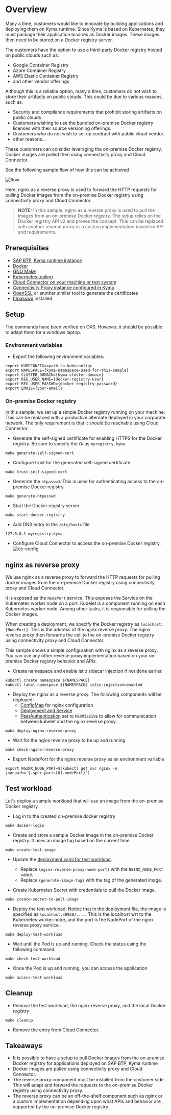 # Overview

Many a time, customers would like to innovate by building applications and deploying them on Kyma runtime. Since Kyma is based on Kubernetes, they must package their application binaries as Docker images. These images then need to be stored on a Docker registry server.

The customers have the option to use a third-party Docker registry hosted on public clouds such as:

- Google Container Registry
- Azure Container Registry
- AWS Elastic Container Registry
- and other vendor offerings

Although this is a reliable option, many a time, customers do not wish to store their artifacts on public clouds. This could be due to various reasons, such as:

- Security and compliance requirements that prohibit storing artifacts on public clouds
- Customers wishing to use the bundled on-premise Docker registry licenses with their source versioning offerings.
- Customers who do not wish to set up contract with public cloud vendor.
- other reasons...

These customers can consider leveraging the on-premise Docker registry. Docker images are pulled then using connectivity proxy and Cloud Connector.

See the following sample flow of how this can be achieved

![flow](assets/on-prem-docker-reg.png)

Here, nginx as a reverse proxy is used to forward the HTTP requests for pulling Docker images from the on-premise Docker registry using connectivity proxy and Cloud Connector.

>**NOTE:** In this sample, nginx as a reverse proxy is used to pull the images from an on-premise Docker registry. The setup relies on the Docker registry API v2 and proves the concept. This can be replaced with another reverse proxy or a custom implementation based on API and requirements.

## Prerequisites

- [SAP BTP, Kyma runtime instance](../prerequisites/#kyma)
- [Docker](../prerequisites/#docker)
- [GNU Make](https://www.gnu.org/software/make/)
- [Kubernetes tooling](../prerequisites/#kubernetes)
- [Cloud Connector on your machine or test system](../prerequisites/#sap-cloud-connector)
- [Connectivity Proxy instance configured in Kyma](https://help.sap.com/docs/btp/sap-business-technology-platform/configure-sap-btp-connectivity-in-kyma-environment)
- [OpenSSL](https://www.openssl.org/) or another similar tool to generate the certificates
- [htpasswd](https://httpd.apache.org/docs/2.4/programs/htpasswd.html) installed

## Setup

The commands have been verified on OXS. However, it should be possible to adapt them for a windows laptop.

### Environment variables

- Export the following environment variables:

```shell
export KUBECONFIG=<path-to-kubeconfig>
export NAMESPACE={kyma-namespace-used-for-this-sample}
export CLUSTER_DOMAIN={kyma-cluster-domain}
export REG_USER_NAME={docker-registry-user}
export REG_USER_PASSWD={docker-registry-password}
export EMAIL={your-email}
```

### On-premise Docker registry

In this sample, we set up a simple Docker registry running on your machine. This can be replaced with a productive alternate deployed in your corporate network. The only requirement is that it should be reachable using Cloud Connector.

- Generate the self-signed certificate for enabling HTTPS for the Docker registry. Be sure to specify the `CN` as `myregistry.kyma`

```shell
make generate-self-signed-cert
```

- Configure trust for the generated self-signed certificate

```shell
make trust-self-signed-cert
```

- Generate the `htpasswd`. This is used for authenticating access to the on-premise Docker registry.

```shell
make generate-htpasswd
```

- Start the Docker registry server

```shell
make start-docker-registry
```

- Add DNS entry to the `/etc/hosts` file

```shell
127.0.0.1 myregistry.kyma
```

- Configure Cloud Connector to access the on-premise Docker registry.
  ![cc-config](assets/cc-config.png)

## nginx as reverse proxy

We use nginx as a reverse proxy to forward the HTTP requests for pulling docker images from the on-premise Docker registry using connectivity proxy and Cloud Connector.

It is exposed as the `NodePort` service. This exposes the Service on the Kubernetes worker node on a port. Kubelet is a component running on each Kubernetes worker node. Among other tasks, it is responsible for pulling the Docker images.

When creating a deployment, we specify the Docker registry as `localhost:{NodePort}`. This is the address of the nginx reverse proxy. The nginx reverse proxy then forwards the call to the on-premise Docker registry using connectivity proxy and Cloud Connector.

This sample shows a simple configuration with nginx as a reverse proxy. You can use any other reverse proxy implementation based on your on-premise Docker registry behavior and APIs.

- Create namespace and enable istio sidecar injection if not done earlier.

```shell
kubectl create namespace ${NAMESPACE}
kubectl label namespace ${NAMESPACE} istio-injection=enabled
```

- Deploy the nginx as a reverse proxy. The following components will be deployed:
  - [ConfigMap](./k8s/configmap.yaml) for nginx configuration
  - [Deployment and Service](./k8s/deployment.yaml)
  - [PeerAuthentication](./k8s/peer-authentication.yaml) set to `PERMISSIVE` to allow for communication between kubelet and the nginx reverse proxy.

```shell
make deploy-nginx-reverse-proxy
```

- Wait for the nginx reverse proxy to be up and running

```shell
make check-nginx-reverse-proxy
```

- Export NodePort for the nginx reverse proxy as an environment variable

```shell
export NGINX_NODE_PORT=$(kubectl get svc nginx -o jsonpath='{.spec.ports[0].nodePort}')
```

## Test workload

Let's deploy a sample workload that will use an image from the on-premise Docker registry.

- Log in to the created on-premise docker registry

```shell
make docker-login
```

- Create and store a sample Docker image in the on-premise Docker registry. It uses an image tag based on the current time.

```shell
make create-test-image
```

- Update the [deployment.yaml for test workload](./test-image-deployment/deployment.yaml).
  - Replace `{nginx-reverse-proxy-node-port}` with the `NGINX_NODE_PORT` value.
  - Replace `{generate-image-tag}` with the tag of the generated image.

- Create Kubernetes Secret with credentials to pull the Docker image.

```shell
make create-secret-to-pull-image
```

- Deploy the test workload. Notice that in the [deployment file](./test-image-deployment/deployment.yaml), the image is specified as `localhost:30930/....`. This is the localhost wrt to the Kubernetes worker node, and the port is the NodePort of the nginx reverse proxy service.

```shell
make deploy-test-workload
```

- Wait until the Pod is up and running. Check the status using the following command:

```shell
make check-test-workload
```

- Once the Pod is up and running, you can access the application

```shell
make access-test-workload
```

## Cleanup

- Remove the test workload, the nginx reverse proxy, and the local Docker registry

```shell
make cleanup
```

- Remove the entry from Cloud Connector.

## Takeaways

- It is possible to have a setup to pull Docker images from the on-premise Docker registry for applications deployed on SAP BTP, Kyma runtime
- Docker images are pulled using connectivity proxy and Cloud Connector.
- The reverse proxy component must be installed from the customer side. This will adapt and forward the requests to the on-premise Docker registry using connectivity proxy.
- The reverse proxy can be an off-the-shelf component such as nginx or a custom implementation depending upon what APIs and behavior are supported by the on-premise Docker registry.